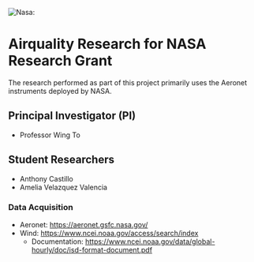 ![Nasa:]([https://www.nasa.gov/sites/default/files/styles/side_image/public/thumbnails/image/nasa-logo-web-rgb.png?itok=uDhKSTb1](https://www.nasa.gov/wp-content/themes/nasa/assets/images/nasa-logo.svg), "Nasa's logo from their own website.")

# Airquality Research for NASA Research Grant
The research performed as part of this project primarily uses the Aeronet instruments deployed by NASA. 

## Principal Investigator (PI)
- Professor Wing To

## Student Researchers
- Anthony Castillo
- Amelia Velazquez Valencia

### Data Acquisition
- Aeronet: https://aeronet.gsfc.nasa.gov/
- Wind: https://www.ncei.noaa.gov/access/search/index
  - Documentation: https://www.ncei.noaa.gov/data/global-hourly/doc/isd-format-document.pdf
